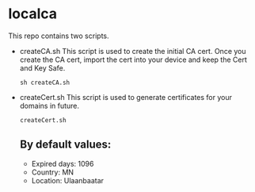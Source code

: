 # localca
This repo contains two scripts.
  - createCA.sh 
    This script is used to create the initial CA cert. Once you create the CA cert, import the cert into your device and keep the Cert and 
    Key Safe. 
    ```
    sh createCA.sh 
    ```
  - createCert.sh 
    This script is used to generate certificates for your domains in future. 
    ```
    createCert.sh
    ```
    
    ## By default values:
    - Expired days: 1096
    - Country: MN
    - Location: Ulaanbaatar
 
    
